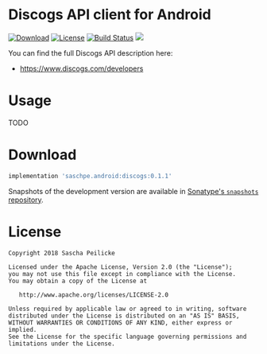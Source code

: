 # Discogs API client for Android
[![Download](https://api.bintray.com/packages/saschpe/maven/android-discogs/images/download.svg)](https://bintray.com/saschpe/maven/android-discogs/_latestVersion)
[![License](http://img.shields.io/:license-apache-blue.svg)](http://www.apache.org/licenses/LICENSE-2.0.html)
[![Build Status](https://travis-ci.org/saschpe/android-discogs.svg?branch=master)](https://travis-ci.org/saschpe/android-discogs)
<a href="http://www.methodscount.com/?lib=saschpe.android%3Aandroid-discogs%3A0.1.1"><img src="https://img.shields.io/badge/Methods and size-core: 100 | deps: 19640 | 25 KB-e91e63.svg"/></a>


You can find the full Discogs API description here:

- https://www.discogs.com/developers


# Usage
TODO

# Download
```groovy
implementation 'saschpe.android:discogs:0.1.1'
```

Snapshots of the development version are available in [Sonatype's `snapshots` repository][snap].


# License

    Copyright 2018 Sascha Peilicke

    Licensed under the Apache License, Version 2.0 (the "License");
    you may not use this file except in compliance with the License.
    You may obtain a copy of the License at

       http://www.apache.org/licenses/LICENSE-2.0

    Unless required by applicable law or agreed to in writing, software
    distributed under the License is distributed on an "AS IS" BASIS,
    WITHOUT WARRANTIES OR CONDITIONS OF ANY KIND, either express or implied.
    See the License for the specific language governing permissions and
    limitations under the License.


 [snap]: https://oss.sonatype.org/content/repositories/snapshots/
